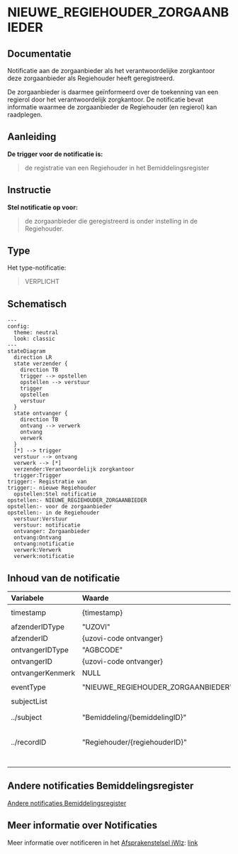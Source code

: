 # NIEUWE_REGIEHOUDER_ZORGAANBIEDER

## Documentatie

Notificatie aan de zorgaanbieder als het verantwoordelijke zorgkantoor deze zorgaanbieder als Regiehouder heeft geregistreerd.   

De zorgaanbieder is daarmee geïnformeerd over de toekenning van een regierol door het verantwoordelijk zorgkantoor. De notificatie bevat informatie waarmee de zorgaanbieder de Regiehouder (en regierol) kan raadplegen.

## Aanleiding
**De trigger voor de notificatie is:** 

> de registratie van een Regiehouder in het Bemiddelingsregister

## Instructie
**Stel notificatie op voor:** 
> de zorgaanbieder die geregistreerd is onder instelling in de Regiehouder.

## Type
Het type-notificatie: 
> VERPLICHT

## Schematisch

```mermaid
---
config:
  theme: neutral
  look: classic
---
stateDiagram
  direction LR
  state verzender {
    direction TB
    trigger --> opstellen
    opstellen --> verstuur
    trigger
    opstellen
    verstuur
  }
  state ontvanger {
    direction TB
    ontvang --> verwerk
    ontvang
    verwerk
  }
  [*] --> trigger
  verstuur --> ontvang
  verwerk --> [*]
  verzender:Verantwoordelijk zorgkantoor
  trigger:Trigger
trigger:- Registratie van
trigger:- nieuwe Regiehouder
  opstellen:Stel notificatie
opstellen:- NIEUWE_REGIEHOUDER_ZORGAANBIEDER
opstellen:- voor de zorgaanbieder
opstellen:- in de Regiehouder
  verstuur:Verstuur 
  verstuur: notificatie
  ontvanger: Zorgaanbieder
  ontvang:Ontvang 
  ontvang:notificatie
  verwerk:Verwerk 
  verwerk:notificatie

```


## Inhoud van de notificatie

| Variabele | Waarde | Voorbeeld | 
| :-- | :-- | :-- |
| timestamp | {timestamp} | ```"timestamp": "2024-07-02T00:00:00Z"``` | 
| afzenderIDType | "UZOVI" | ```"afzenderIDType": "UZOVI"``` |
| afzenderID | {uzovi-code ontvanger} | ```"afzenderID": "5050"``` |
| ontvangerIDType | "AGBCODE" | ```"ontvangerIDType": "AGBCODE"``` |
| ontvangerID | {uzovi-code ontvanger} | ```"ontvangerID": "12345678"``` |
| ontvangerKenmerk | NULL | |
| eventType | "NIEUWE_REGIEHOUDER_ZORGAANBIEDER" | ```"eventType": "NIEUWE_REGIEHOUDER_ZORGAANBIEDER"``` |
| subjectList |  | ```"subjectList": [{```|
| ../subject | "Bemiddeling/{bemiddelingID}" | "subject": "Bemiddeling/ef88ce35-58fa-4e6d-ac7a-6e298dd211d6"|
| ../recordID | "Regiehouder/{regiehouderID}" | "recordID": "Regiehouder/ef88ce35-58fa-4e6d-ac7a-6e298dd211d6" |
| | | ```}]``` | 



## Andere notificaties Bemiddelingsregister
[Andere notificaties Bemiddelingsregister](README.md)

## Meer informatie over Notificaties

Meer informatie over notificeren in het [Afsprakenstelsel iWlz](https://wlz.atlassian.net/wiki/x/5AlgAQ?atlOrigin=eyJpIjoiNzMyN2E3MjM3YjQwNGQ4MmFkZDgwNWY0ZmE0MDIzMGEiLCJwIjoiYyJ9): [link](https://wlz.atlassian.net/wiki/x/5AlgAQ?atlOrigin=eyJpIjoiNzMyN2E3MjM3YjQwNGQ4MmFkZDgwNWY0ZmE0MDIzMGEiLCJwIjoiYyJ9)
